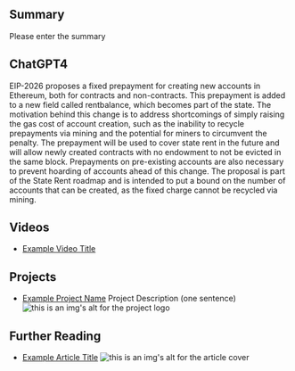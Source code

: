 ## Summary

Please enter the summary

## ChatGPT4

EIP-2026 proposes a fixed prepayment for creating new accounts in Ethereum, both for contracts and non-contracts. This prepayment is added to a new field called rentbalance, which becomes part of the state. The motivation behind this change is to address shortcomings of simply raising the gas cost of account creation, such as the inability to recycle prepayments via mining and the potential for miners to circumvent the penalty. The prepayment will be used to cover state rent in the future and will allow newly created contracts with no endowment to not be evicted in the same block. Prepayments on pre-existing accounts are also necessary to prevent hoarding of accounts ahead of this change. The proposal is part of the State Rent roadmap and is intended to put a bound on the number of accounts that can be created, as the fixed charge cannot be recycled via mining.

## Videos

- [Example Video Title](https://www.youtube.com/watch?v=TDGq4aeevgY)

## Projects

- [Example Project Name](https://xxxx.xxx/xxxxx) Project Description (one sentence) ![this is an img's alt for the project logo](https://xxxx.xxx/project-logo.xxx)

## Further Reading

- [Example Article Title](https://xxxx.xxx/xxxxx) ![this is an img's alt for the article cover](https://xxxx.xxx/article-cover.xxx)

